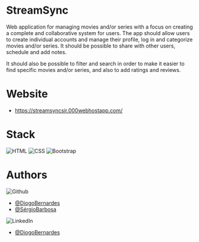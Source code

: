 # StreamSync

Web application for managing movies and/or series with a focus on creating a complete and collaborative system for users. The app should allow users to create individual accounts and manage their profile, log in and categorize movies and/or series.
It should be possible to share with other users, schedule and add notes.

It should also be possible to filter and search in order to make it easier to find specific movies and/or series, and also to add ratings and reviews.

# Website
- https://streamsyncsir.000webhostapp.com/
# Stack
![HTML](https://img.shields.io/badge/HTML5-E34F26?style=for-the-badge&logo=html5&logoColor=white)
![CSS](https://img.shields.io/badge/CSS3-1572B6?style=for-the-badge&logo=css3&logoColor=white)
![Bootstrap](https://img.shields.io/badge/Bootstrap-563D7C?style=for-the-badge&logo=bootstrap&logoColor=white)

# Authors

![Github](https://img.shields.io/badge/GitHub-100000?style=for-the-badge&logo=github&logoColor=white)

- [@DiogoBernardes](https://github.com/DiogoBernardes)
- [@SérgioBarbosa](https://github.com/Oigres2)

![LinkedIn](https://img.shields.io/badge/LinkedIn-0077B5?style=for-the-badge&logo=linkedin&logoColor=white)
- [@DiogoBernardes](https://www.linkedin.com/in/diogo-bernardes-48225a292/)
